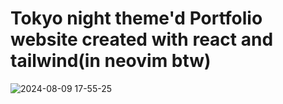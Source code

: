 # Tokyo night theme'd Portfolio website created with react and tailwind(in neovim btw)

![2024-08-09 17-55-25](https://github.com/user-attachments/assets/2e88f706-8c50-42dc-be57-07845944f762)
